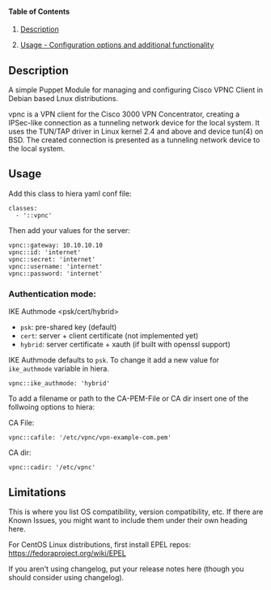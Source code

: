 #### Table of Contents

1. [Description](#description)

1. [Usage - Configuration options and additional functionality](#usage)


## Description
A simple Puppet Module for managing and configuring Cisco VPNC Client in Debian based Lnux distributions.

vpnc is a VPN client for the Cisco 3000 VPN Concentrator, creating a IPSec-like connection as a tunneling network device for the local system. It uses the TUN/TAP driver in Linux kernel 2.4 and above and device tun(4) on BSD. The created connection is presented as a tunneling network device to the local system.


## Usage

Add this class to hiera yaml conf file:
```
classes:
  - '::vpnc'
```

Then add your values for the server:
```
vpnc::gateway: 10.10.10.10
vpnc::id: 'internet'
vpnc::secret: 'internet'
vpnc::username: 'internet'
vpnc::password: 'internet'
```



### Authentication mode: 
IKE Authmode <psk/cert/hybrid>

- `psk`: pre-shared key (default)
- `cert`: server + client certificate (not implemented yet)
- `hybrid`: server certificate + xauth (if built with openssl support)


IKE Authmode defaults to `psk`. To change it add a new value for `ike_authmode` variable in hiera.
```
vpnc::ike_authmode: 'hybrid'
```

To add a filename or path to the CA-PEM-File or CA dir insert one of the follwoing options to hiera:

CA File:
```
vpnc::cafile: '/etc/vpnc/vpn-example-com.pem'
```

CA dir:
```
vpnc::cadir: '/etc/vpnc'
```


## Limitations

This is where you list OS compatibility, version compatibility, etc. If there
are Known Issues, you might want to include them under their own heading here.

For CentOS Linux distributions, first install EPEL repos: https://fedoraproject.org/wiki/EPEL

If you aren't using changelog, put your release notes here (though you should
consider using changelog). 

